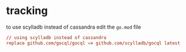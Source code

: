 # tracking

to use scylladb instead of cassandra
edit the `go.mod` file

```toml
// using scylladb instead of cassandra
replace github.com/gocql/gocql => github.com/scylladb/gocql latest
```
